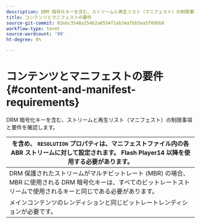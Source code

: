 ```yaml
---
description: DRM 暗号化キーを含む、ストリームと再生リスト（マニフェスト）の制限事項と要件を確認します。
title: コンテンツとマニフェストの要件
source-git-commit: 02ebc3548a254b2a6554f1ab34afbb3ea5f09bb8
workflow-type: tm+mt
source-wordcount: '99'
ht-degree: 0%

---
```


# コンテンツとマニフェストの要件 {#content-and-manifest-requirements}

DRM 暗号化キーを含む、ストリームと再生リスト（マニフェスト）の制限事項と要件を確認します。

| を含め、 `RESOLUTION` プロパティは、マニフェストファイル内の各 ABR ストリームに対して設定されます。 Flash Player14 以降を使用する必要があります。 |
|---|
| DRM 保護されたストリームがマルチビットレート (MBR) の場合、MBR に使用される DRM 暗号化キーは、すべてのビットレートストリームで使用されるキーと同じである必要があります。 |
| メインコンテンツのレンディションと同じビットレートレンディションが必要です。 |
